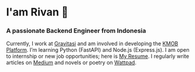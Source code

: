# I'am Rivan 👋
### A passionate Backend Engineer from Indonesia

Currently, I work at [Gravitasi](https://www.gravitasi.co.id) and am involved in developing the [KMOB Platform](https://www.gravitasi.co.id/portfolio/kmob-pemda-depok/). I’m learning Python (FastAPI) and Node.js (Express.js). I am open to internship or new job opportunities; here is [My Resume](https://github.com/rivannurdin/rivannurdin/blob/a68717fbb2d4f0f983374be1f100d3a3100dab89/Resume.pdf). I regularly write articles on [Medium](https://rivannurdin.medium.com) and novels or poetry on [Wattpad](https://www.wattpad.com/user/rivannurdin).
